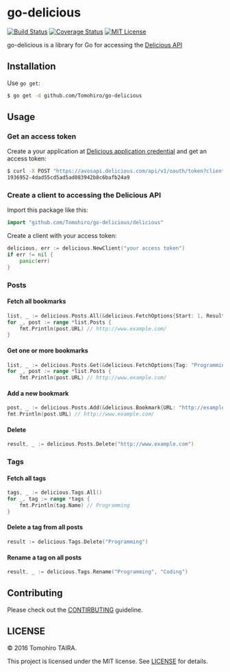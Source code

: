 go-delicious
================================================================================

[![Build Status](https://img.shields.io/travis/Tomohiro/go-delicious.svg?style=flat-square)](https://travis-ci.org/Tomohiro/go-delicious)
[![Coverage Status](https://img.shields.io/coveralls/Tomohiro/go-delicious.svg?style=flat-square)](https://coveralls.io/github/Tomohiro/go-delicious)
[![MIT License](http://img.shields.io/badge/license-MIT-blue.svg?style=flat-square)](https://github.com/Tomohiro/go-delicious/blob/master/LICENSE)

go-delicious is a library for Go for accessing the [Delicious API][]

[Delicious API]: https://github.com/domainersuitedev/delicious-api


Installation
--------------------------------------------------------------------------------

Use `go get`:

```sh
$ go get -d github.com/Tomohiro/go-delicious
```


Usage
--------------------------------------------------------------------------------

### Get an access token

Create a your application at [Delicious application credential](https://delicious.com/oauth/applications) and get an access token:

```sh
$ curl -X POST "https://avosapi.delicious.com/api/v1/oauth/token?client_id=$DELICIOUS_CLIENT_ID&client_secret=$DELICIOUS_CLIENT_SECRET&grant_type=credentials&username=$DELICIOUS_USERNAME&password=$DELICIOUS_PASSWORD" | jq -r '.access_token'
1936952-4dad55cd5ad5ad083942b8c6bafb24a9
```

### Create a client to accessing the Delicious API

Import this package like this:

```go
import "github.com/Tomohiro/go-delicious/delicious"
```

Create a client with your access token:

```go
delicious, err := delicious.NewClient("your access token")
if err != nil {
	panic(err)
}
```

### Posts

#### Fetch all bookmarks

```go
list, _ := delicious.Posts.All(&delicious.FetchOptions{Start: 1, Results: 50})
for _, post := range *list.Posts {
	fmt.Println(post.URL) // http://www.example.com/
}
```

#### Get one or more bookmarks

```go
list, _ := delicious.Posts.Get(&delicious.FetchOptions{Tag: "Programming"})
for _, post := range *list.Posts {
	fmt.Println(post.URL) // http://www.example.com/
```

#### Add a new bookmark

```go
post, _ := delicious.Posts.Add(&delicious.Bookmark{URL: "http://example.com"})
fmt.Println(post.URL) // http://www.example.com/
```

#### Delete

```go
result, _ := delicious.Posts.Delete("http://www.example.com")
```


### Tags

#### Fetch all tags

```go
tags, _ := delicious.Tags.All()
for _, tag := range *tags {
	fmt.Println(tag.Name) // Programming
}
```


#### Delete a tag from all posts

```go
result := delicious.Tags.Delete("Programming")
```


#### Rename a tag on all posts

```go
result, _ := delicious.Tags.Rename("Programming", "Coding")
```


Contributing
--------------------------------------------------------------------------------

Please check out the [CONTIRBUTING](CONTRIBUTING.md) guideline.


LICENSE
--------------------------------------------------------------------------------

&copy; 2016 Tomohiro TAIRA.

This project is licensed under the MIT license. See [LICENSE](LICENSE) for details.
